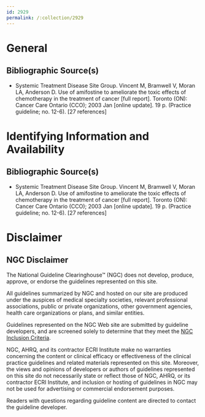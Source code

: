 ```yaml
---
id: 2929
permalink: /:collection/2929
---
```


# General

## Bibliographic Source(s)

- Systemic Treatment Disease Site Group. Vincent M, Bramwell V, Moran LA, Anderson D. Use of amifostine to ameliorate the toxic effects of chemotherapy in the treatment of cancer [full report]. Toronto (ON): Cancer Care Ontario (CCO); 2003 Jan [online update]. 19 p. (Practice guideline; no. 12-6). [27 references]

# Identifying Information and Availability

## Bibliographic Source(s)

- Systemic Treatment Disease Site Group. Vincent M, Bramwell V, Moran LA, Anderson D. Use of amifostine to ameliorate the toxic effects of chemotherapy in the treatment of cancer [full report]. Toronto (ON): Cancer Care Ontario (CCO); 2003 Jan [online update]. 19 p. (Practice guideline; no. 12-6). [27 references]

# Disclaimer

## NGC Disclaimer

The National Guideline Clearinghouse™ (NGC) does not develop, produce, approve, or endorse the guidelines represented on this site.

All guidelines summarized by NGC and hosted on our site are produced under the auspices of medical specialty societies, relevant professional associations, public or private organizations, other government agencies, health care organizations or plans, and similar entities.

Guidelines represented on the NGC Web site are submitted by guideline developers, and are screened solely to determine that they meet the [NGC Inclusion Criteria](/help-and-about/summaries/inclusion-criteria).

NGC, AHRQ, and its contractor ECRI Institute make no warranties concerning the content or clinical efficacy or effectiveness of the clinical practice guidelines and related materials represented on this site. Moreover, the views and opinions of developers or authors of guidelines represented on this site do not necessarily state or reflect those of NGC, AHRQ, or its contractor ECRI Institute, and inclusion or hosting of guidelines in NGC may not be used for advertising or commercial endorsement purposes.

Readers with questions regarding guideline content are directed to contact the guideline developer.

